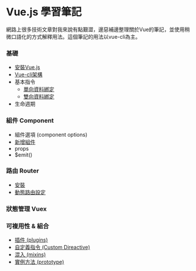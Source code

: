 # Vue.js 學習筆記  

網路上很多技術文章對我來說有點艱澀，邊惡補邊整理關於Vue的筆記，並使用稍微口語化的方式解釋用法。這個筆記的用法以vue-cli為主。  
### 基礎
- [安裝Vue.js](https://github.com/PeggyHsiao/Vue-Note/blob/master/basic/installation.md)
- [Vue-cli架構](https://github.com/PeggyHsiao/Vue-Note/blob/master/basic/construct.md)
- 基本指令
    - [單向資料綁定](https://github.com/PeggyHsiao/Vue-Notes/blob/master/basic/mustache-bind.md)
    - [雙向資料綁定](https://github.com/PeggyHsiao/Vue-Notes/blob/master/basic/v-model.md)
- 生命週期

### 組件 Component
- 組件選項 (component options)
- [新增組件](https://github.com/PeggyHsiao/Vue-Note/blob/master/component/create.md)
- props
- $emit()

### 路由 Router
- [安裝](https://github.com/PeggyHsiao/Vue-Note/blob/master/router/install.md)
- [動態路由設定](https://github.com/PeggyHsiao/Vue-Note/blob/master/router/settingRoute.md)

### 狀態管理 Vuex


### 可複用性 & 組合
- [插件 (plugins)](https://github.com/PeggyHsiao/Vue-Note/blob/master/reuse/plugins.md)
- [自定義指令 (Custom Direactive)](https://github.com/PeggyHsiao/Vue-Note/blob/master/reuse/customDirective.md)
- [混入 (mixins)](https://github.com/PeggyHsiao/Vue-Note/blob/master/reuse/mixins.md)
- [實例方法 (prototype)](https://github.com/PeggyHsiao/Vue-Note/blob/master/reuse/prototype.md)
